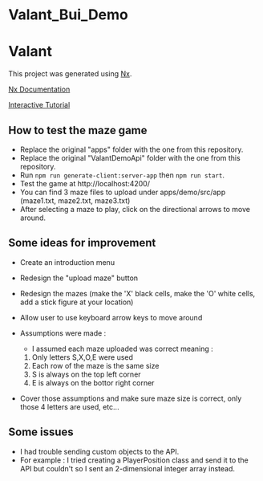 # Valant_Bui_Demo

# Valant

This project was generated using [Nx](https://nx.dev).

[Nx Documentation](https://nx.dev/angular)

[Interactive Tutorial](https://nx.dev/angular/tutorial/01-create-application)


## How to test the maze game
- Replace the original "apps" folder with the one from this repository.
- Replace the original "ValantDemoApi" folder with the one from this repository.
- Run `npm run generate-client:server-app` then `npm run start`.
- Test the game at http://localhost:4200/
- You can find 3 maze files to upload under apps/demo/src/app (maze1.txt, maze2.txt, maze3.txt)
- After selecting a maze to play, click on the directional arrows to move around.

## Some ideas for improvement 
- Create an introduction menu
- Redesign the "upload maze" button
- Redesign the mazes (make the 'X' black cells, make the 'O' white cells, add a stick figure at your location)
- Allow user to use keyboard arrow keys to move around
- Assumptions were made :
	- I assumed each maze uploaded was correct meaning :
	1) Only letters S,X,O,E were used
	2) Each row of the maze is the same size
	3) S is always on the top left corner
	4) E is always on the bottor right corner

- Cover those assumptions and make sure maze size is correct, only those 4 letters are used, etc...

## Some issues
- I had trouble sending custom objects to the API.
- For example : I tried creating a PlayerPosition class and send it to the API but couldn't so I sent an 2-dimensional integer array instead.
